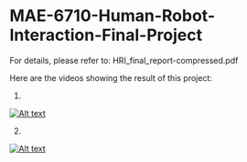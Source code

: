 # MAE-6710-Human-Robot-Interaction-Final-Project
For details, please refer to: HRI_final_report-compressed.pdf


Here are the videos showing the result of this project:

1.
[![Alt text](https://img.youtube.com/vi/jYUz3kGwczo/0.jpg)](https://www.youtube.com/watch?v=jYUz3kGwczo)

2.
[![Alt text](https://img.youtube.com/vi/Nue245JfY4A/0.jpg)](https://www.youtube.com/watch?v=Nue245JfY4A)

